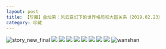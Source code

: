 ```yaml
---
layout: post
title: 【珍藏】金灿荣：风云变幻下的世界格局和大国关系（2019.02.23）
category: 珍藏
---
```

![story_new_final](http://rjbwi03xh.hd-bkt.clouddn.com/img/story_new_final_0322.png)
![](http://rjbwi03xh.hd-bkt.clouddn.com/img/jin-hongkong-220414-1.jpg)
![](http://rjbwi03xh.hd-bkt.clouddn.com/img/jin-hongkong-0316-1.png)
![](http://rjbwi03xh.hd-bkt.clouddn.com/img/jin-hongkong-0316-2.png)
![](http://rjbwi03xh.hd-bkt.clouddn.com/img/jin-hongkong-0316-3.png)
![](http://rjbwi03xh.hd-bkt.clouddn.com/img/jin-hongkong-0316-4.png)
![](http://rjbwi03xh.hd-bkt.clouddn.com/img/jin-hongkong-0316-5.png)
![](http://rjbwi03xh.hd-bkt.clouddn.com/img/jin-hongkong-0316-6.png)
![](http://rjbwi03xh.hd-bkt.clouddn.com/img/jin-hongkong-0316-7.png)
![wanshan](http://rjbwi03xh.hd-bkt.clouddn.com/img/wanshan.png)


  




